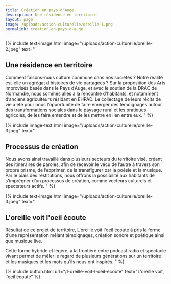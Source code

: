 ```yaml
---
title: Création en pays d'Auge
description: Une résidence en territoire
layout: page
image: /uploads/action-culturelle/oreille-1.png
permalink: creation-en-pays-d-auge
---
```



{% include text-image.html 
image="/uploads/action-culturelle/oreille-2.jpeg"
text="

## Une résidence en territoire

Comment faisons-nous culture commune dans nos sociétés ? Notre réalité est-elle un agrégat d'histoires
de vie partagées ? Sur la proposition des Arts Improvisés basés dans le Pays d’Auge, et avec le soutien de
la DRAC de Normandie, nous sommes allés à la rencontre d’habitants,
et notamment d’anciens agriculteurs résidant en EHPAD. Le collectage de leurs récits de vie a été
pour nous l’opportunité de faire émerger des témoignages autour des transformations sociales dans le
paysage rural et les pratiques agricoles, de les faire entendre et de les mettre en lien
entre eux.
"
%}

{% include image-text.html 
image="/uploads/action-culturelle/oreille-3.jpeg"
text="
## Processus de création
Nous avons ainsi travaillé dans plusieurs secteurs du territoire visé, créant des itinéraires de paroles, afin
de recevoir le vécu de l’autre à travers son propre prisme, de l’exprimer, de la transfigurer par la poésie et
la musique. Par le biais des restitutions, nous offrons la possibilité aux habitants de s'imprégner d’un processus de création, comme vecteurs culturels et spectateurs actifs.
"
%}


{% include text-image.html 
image="/uploads/action-culturelle/oreille-3.jpeg"
text="
## L'oreille voit l'oeil écoute
Résultat de ce projet de territoire, L'oreille voit l'oeil écoute à pris la forme d’une représentation mêlant témoignages, création sonore et poétique ainsi que musique live.

Cette forme hybride et légère, à la frontière entre podcast radio et spectacle vivant permet de mêler le regard de plusieurs générations sur un territoire et les musiques et les mots qu’ils nous ont inspirés.
"
%}

{% include button.html
 url="/l-oreille-voit-l-oeil-ecoute"
 text="L'oreille voit, l'oeil écoute"
%}
